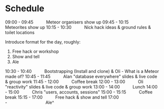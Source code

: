 Schedule
===

09:00 - 09:45   Meteor organisers show up
09:45 - 10:15   Meteorites show up
10:15 - 10:30   Nick hack ideas & ground rules & toilet locations

Introduce format for the day, roughly:
1. Free hack or workshop
2. Show and tell
3. Ale

10:30 - 10:40   Bootstrapping (Install and clone) & Oli - What is a Meteor made of?
10:45 - 11:45   Alan "database everywhere" slides & live code & group work
11:45 - 12:00   Coffee break
12:00 - 13:00   Oli "reactivity" slides & live code & group work
13:00 - 14:00   Lunch
14:00 - 15:00   Chris "users, accounts, sessions"
15:00 - 15:15   Coffee break
15:15 - 17:00   Free hack & show and tell
17:00 -         Ale^